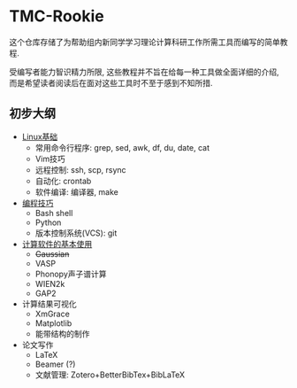 # TMC-Rookie

这个仓库存储了为帮助组内新同学学习理论计算科研工作所需工具而编写的简单教程. 

受编写者能力智识精力所限, 这些教程并不旨在给每一种工具做全面详细的介绍, 而是希望读者阅读后在面对这些工具时不至于感到不知所措.

## 初步大纲

  - [Linux基础](linux-basics/)
    - 常用命令行程序: grep, sed, awk, df, du, date, cat
    - Vim技巧
    - 远程控制: ssh, scp, rsync
    - 自动化: crontab
    - 软件编译: 编译器, make
  - [编程技巧](programming)
    - Bash shell
    - Python
    - 版本控制系统(VCS): git
  - [计算软件的基本使用](softwares)
    - ~~Gaussian~~
    - VASP
    - Phonopy声子谱计算
    - WIEN2k
    - GAP2
  - 计算结果可视化
    - XmGrace
    - Matplotlib
    - 能带结构的制作
  - 论文写作
    - LaTeX
    - Beamer (?)
    - 文献管理: Zotero+BetterBibTex+BibLaTeX

